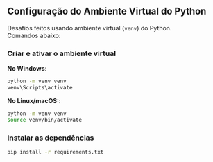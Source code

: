 ## Configuração do Ambiente Virtual do Python

Desafios feitos usando ambiente virtual (`venv`) do Python.  
Comandos abaixo:

### Criar e ativar o ambiente virtual

**No Windows**:
```sh
python -m venv venv
venv\Scripts\activate
```

**No Linux/macOS:**:
```sh
python -m venv venv
source venv/bin/activate
```

### Instalar as dependências
```sh
pip install -r requirements.txt
```
